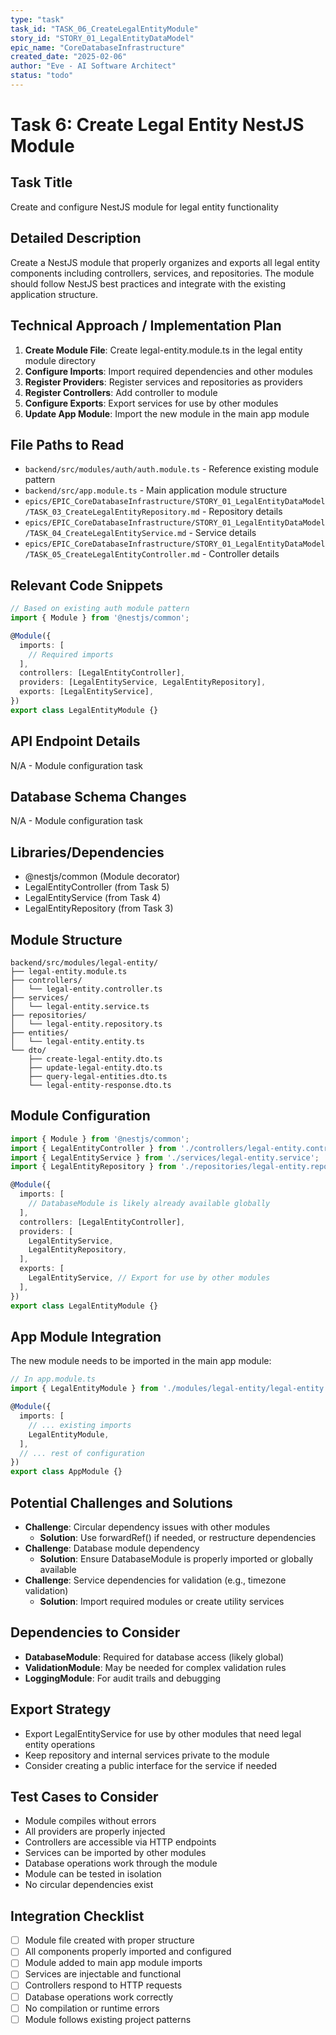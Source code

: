 ```yaml
---
type: "task"
task_id: "TASK_06_CreateLegalEntityModule"
story_id: "STORY_01_LegalEntityDataModel"
epic_name: "CoreDatabaseInfrastructure"
created_date: "2025-02-06"
author: "Eve - AI Software Architect"
status: "todo"
---
```


# Task 6: Create Legal Entity NestJS Module

## Task Title
Create and configure NestJS module for legal entity functionality

## Detailed Description
Create a NestJS module that properly organizes and exports all legal entity components including controllers, services, and repositories. The module should follow NestJS best practices and integrate with the existing application structure.

## Technical Approach / Implementation Plan

1. **Create Module File**: Create legal-entity.module.ts in the legal entity module directory
2. **Configure Imports**: Import required dependencies and other modules
3. **Register Providers**: Register services and repositories as providers
4. **Register Controllers**: Add controller to module
5. **Configure Exports**: Export services for use by other modules
6. **Update App Module**: Import the new module in the main app module

## File Paths to Read
- `backend/src/modules/auth/auth.module.ts` - Reference existing module pattern
- `backend/src/app.module.ts` - Main application module structure
- `epics/EPIC_CoreDatabaseInfrastructure/STORY_01_LegalEntityDataModel/TASK_03_CreateLegalEntityRepository.md` - Repository details
- `epics/EPIC_CoreDatabaseInfrastructure/STORY_01_LegalEntityDataModel/TASK_04_CreateLegalEntityService.md` - Service details
- `epics/EPIC_CoreDatabaseInfrastructure/STORY_01_LegalEntityDataModel/TASK_05_CreateLegalEntityController.md` - Controller details

## Relevant Code Snippets
```typescript
// Based on existing auth module pattern
import { Module } from '@nestjs/common';

@Module({
  imports: [
    // Required imports
  ],
  controllers: [LegalEntityController],
  providers: [LegalEntityService, LegalEntityRepository],
  exports: [LegalEntityService],
})
export class LegalEntityModule {}
```

## API Endpoint Details
N/A - Module configuration task

## Database Schema Changes
N/A - Module configuration task

## Libraries/Dependencies
- @nestjs/common (Module decorator)
- LegalEntityController (from Task 5)
- LegalEntityService (from Task 4)
- LegalEntityRepository (from Task 3)

## Module Structure
```
backend/src/modules/legal-entity/
├── legal-entity.module.ts
├── controllers/
│   └── legal-entity.controller.ts
├── services/
│   └── legal-entity.service.ts
├── repositories/
│   └── legal-entity.repository.ts
├── entities/
│   └── legal-entity.entity.ts
└── dto/
    ├── create-legal-entity.dto.ts
    ├── update-legal-entity.dto.ts
    ├── query-legal-entities.dto.ts
    └── legal-entity-response.dto.ts
```

## Module Configuration
```typescript
import { Module } from '@nestjs/common';
import { LegalEntityController } from './controllers/legal-entity.controller';
import { LegalEntityService } from './services/legal-entity.service';
import { LegalEntityRepository } from './repositories/legal-entity.repository';

@Module({
  imports: [
    // DatabaseModule is likely already available globally
  ],
  controllers: [LegalEntityController],
  providers: [
    LegalEntityService,
    LegalEntityRepository,
  ],
  exports: [
    LegalEntityService, // Export for use by other modules
  ],
})
export class LegalEntityModule {}
```

## App Module Integration
The new module needs to be imported in the main app module:
```typescript
// In app.module.ts
import { LegalEntityModule } from './modules/legal-entity/legal-entity.module';

@Module({
  imports: [
    // ... existing imports
    LegalEntityModule,
  ],
  // ... rest of configuration
})
export class AppModule {}
```

## Potential Challenges and Solutions
- **Challenge**: Circular dependency issues with other modules
  - **Solution**: Use forwardRef() if needed, or restructure dependencies
- **Challenge**: Database module dependency
  - **Solution**: Ensure DatabaseModule is properly imported or globally available
- **Challenge**: Service dependencies for validation (e.g., timezone validation)
  - **Solution**: Import required modules or create utility services

## Dependencies to Consider
- **DatabaseModule**: Required for database access (likely global)
- **ValidationModule**: May be needed for complex validation rules
- **LoggingModule**: For audit trails and debugging

## Export Strategy
- Export LegalEntityService for use by other modules that need legal entity operations
- Keep repository and internal services private to the module
- Consider creating a public interface for the service if needed

## Test Cases to Consider
- Module compiles without errors
- All providers are properly injected
- Controllers are accessible via HTTP endpoints
- Services can be imported by other modules
- Database operations work through the module
- Module can be tested in isolation
- No circular dependencies exist

## Integration Checklist
- [ ] Module file created with proper structure
- [ ] All components properly imported and configured
- [ ] Module added to main app module imports
- [ ] Services are injectable and functional
- [ ] Controllers respond to HTTP requests
- [ ] Database operations work correctly
- [ ] No compilation or runtime errors
- [ ] Module follows existing project patterns
